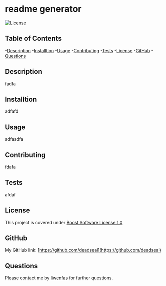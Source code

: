 # readme generator
[![License](https://img.shields.io/badge/License-Boost_1.0-lightblue.svg)](https://www.boost.org/LICENSE_1_0.txt)
## Table of Contents
  
  -[Description](#Description)
  -[Installtion](#Installtion)
  -[Usage](#Usage)
  -[Contributing](#Contributing)
  -[Tests](#Tests)
  -[License](#License)
  -[GitHub](#GitHub)
  -[Questions](#Questions)
  
  
## Description
fadfa


## Installtion
adfafd


## Usage
adfasdfa


## Contributing
fdafa


## Tests
afdaf


## License
This project is covered under [Boost Software License 1.0](https://www.boost.org/LICENSE_1_0.txt)


## GitHub
My GitHub link: [https://github.com/deadseal](https://github.com/deadseal)         


## Questions
Please contact me by [liwenfas](mailto:liwenfas) for further questions. 



  

